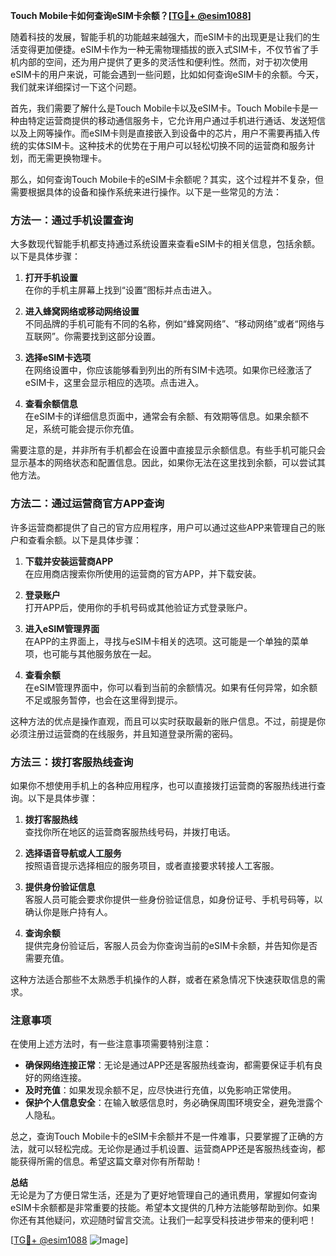 **Touch Mobile卡如何查询eSIM卡余额？[[TG💪+ @esim1088](https://t.me/s/esim1088)]**

随着科技的发展，智能手机的功能越来越强大，而eSIM卡的出现更是让我们的生活变得更加便捷。eSIM卡作为一种无需物理插拔的嵌入式SIM卡，不仅节省了手机内部的空间，还为用户提供了更多的灵活性和便利性。然而，对于初次使用eSIM卡的用户来说，可能会遇到一些问题，比如如何查询eSIM卡的余额。今天，我们就来详细探讨一下这个问题。

首先，我们需要了解什么是Touch Mobile卡以及eSIM卡。Touch Mobile卡是一种由特定运营商提供的移动通信服务卡，它允许用户通过手机进行通话、发送短信以及上网等操作。而eSIM卡则是直接嵌入到设备中的芯片，用户不需要再插入传统的实体SIM卡。这种技术的优势在于用户可以轻松切换不同的运营商和服务计划，而无需更换物理卡。

那么，如何查询Touch Mobile卡的eSIM卡余额呢？其实，这个过程并不复杂，但需要根据具体的设备和操作系统来进行操作。以下是一些常见的方法：

### 方法一：通过手机设置查询

大多数现代智能手机都支持通过系统设置来查看eSIM卡的相关信息，包括余额。以下是具体步骤：

1. **打开手机设置**  
   在你的手机主屏幕上找到“设置”图标并点击进入。

2. **进入蜂窝网络或移动网络设置**  
   不同品牌的手机可能有不同的名称，例如“蜂窝网络”、“移动网络”或者“网络与互联网”。你需要找到这部分设置。

3. **选择eSIM卡选项**  
   在网络设置中，你应该能够看到列出的所有SIM卡选项。如果你已经激活了eSIM卡，这里会显示相应的选项。点击进入。

4. **查看余额信息**  
   在eSIM卡的详细信息页面中，通常会有余额、有效期等信息。如果余额不足，系统可能会提示你充值。

需要注意的是，并非所有手机都会在设置中直接显示余额信息。有些手机可能只会显示基本的网络状态和配置信息。因此，如果你无法在这里找到余额，可以尝试其他方法。

### 方法二：通过运营商官方APP查询

许多运营商都提供了自己的官方应用程序，用户可以通过这些APP来管理自己的账户和查看余额。以下是具体步骤：

1. **下载并安装运营商APP**  
   在应用商店搜索你所使用的运营商的官方APP，并下载安装。

2. **登录账户**  
   打开APP后，使用你的手机号码或其他验证方式登录账户。

3. **进入eSIM管理界面**  
   在APP的主界面上，寻找与eSIM卡相关的选项。这可能是一个单独的菜单项，也可能与其他服务放在一起。

4. **查看余额**  
   在eSIM管理界面中，你可以看到当前的余额情况。如果有任何异常，如余额不足或服务暂停，也会在这里得到提示。

这种方法的优点是操作直观，而且可以实时获取最新的账户信息。不过，前提是你必须注册过运营商的在线服务，并且知道登录所需的密码。

### 方法三：拨打客服热线查询

如果你不想使用手机上的各种应用程序，也可以直接拨打运营商的客服热线进行查询。以下是具体步骤：

1. **拨打客服热线**  
   查找你所在地区的运营商客服热线号码，并拨打电话。

2. **选择语音导航或人工服务**  
   按照语音提示选择相应的服务项目，或者直接要求转接人工客服。

3. **提供身份验证信息**  
   客服人员可能会要求你提供一些身份验证信息，如身份证号、手机号码等，以确认你是账户持有人。

4. **查询余额**  
   提供完身份验证后，客服人员会为你查询当前的eSIM卡余额，并告知你是否需要充值。

这种方法适合那些不太熟悉手机操作的人群，或者在紧急情况下快速获取信息的需求。

### 注意事项

在使用上述方法时，有一些注意事项需要特别注意：

- **确保网络连接正常**：无论是通过APP还是客服热线查询，都需要保证手机有良好的网络连接。
- **及时充值**：如果发现余额不足，应尽快进行充值，以免影响正常使用。
- **保护个人信息安全**：在输入敏感信息时，务必确保周围环境安全，避免泄露个人隐私。

总之，查询Touch Mobile卡的eSIM卡余额并不是一件难事，只要掌握了正确的方法，就可以轻松完成。无论你是通过手机设置、运营商APP还是客服热线查询，都能获得所需的信息。希望这篇文章对你有所帮助！

**总结**  
无论是为了方便日常生活，还是为了更好地管理自己的通讯费用，掌握如何查询eSIM卡余额都是非常重要的技能。希望本文提供的几种方法能够帮助到你。如果你还有其他疑问，欢迎随时留言交流。让我们一起享受科技进步带来的便利吧！

[[TG💪+ @esim1088](https://t.me/s/esim1088) ![Image](https://i.postimg.cc/4NQfJmqS/Snipaste-2025-05-13-00-14-12.png)]